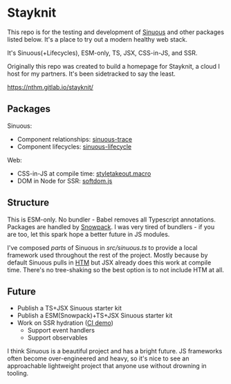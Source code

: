 # Stayknit

This repo is for the testing and development of [Sinuous][1] and other packages
listed below. It's a place to try out a modern healthy web stack.

It's Sinuous(+Lifecycles), ESM-only, TS, JSX, CSS-in-JS, and SSR.

Originally this repo was created to build a homepage for Stayknit, a cloud I
host for my partners. It's been sidetracked to say the least.

https://nthm.gitlab.io/stayknit/

## Packages

Sinuous:
  - Component relationships: [sinuous-trace][2]
  - Component lifecycles: [sinuous-lifecycle][3]

Web:
  - CSS-in-JS at compile time: [styletakeout.macro][4]
  - DOM in Node for SSR: [softdom.js][5]

## Structure

This is ESM-only. No bundler - Babel removes all Typescript annotations.
Packages are handled by [Snowpack][6]. I was very tired of bundlers - if you are
too, let this spark hope a better future in JS modules.

I've composed _parts_ of Sinuous in _src/sinuous.ts_ to provide a local
framework used throughout the rest of the project. Mostly because by default
Sinuous pulls in [HTM][7] but JSX already does this work at compile time.
There's no tree-shaking so the best option is to not include HTM at all.

## Future

- Publish a TS+JSX Sinuous starter kit
- Publish a ESM(Snowpack)+TS+JSX Sinuous starter kit
- Work on SSR hydration ([CI demo][8])
  - Support event handlers
  - Support observables

I think Sinuous is a beautiful project and has a bright future. JS frameworks
often become over-engineered and heavy, so it's nice to see an approachable
lightweight project that anyone use without drowning in tooling.

[1]: https://sinuous.dev
[2]: https://gitlab.com/nthm/sinuous-packages/-/tree/work/sinuous-trace
[3]: https://gitlab.com/nthm/sinuous-packages/-/tree/work/sinuous-lifecycle
[4]: https://gitlab.com/nthm/styletakeout
[5]: https://gitlab.com/nthm/softdom
[6]: https://snowpack.dev
[7]: https://github.com/developit/htm/
[8]: https://gitlab.com/nthm/stayknit/-/jobs/615115580
